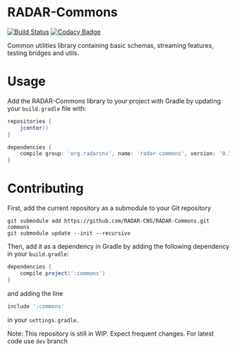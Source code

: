 # RADAR-Commons
[![Build Status](https://travis-ci.org/RADAR-CNS/RADAR-Commons.svg?branch=master)](https://travis-ci.org/RADAR-CNS/RADAR-Commons)
[![Codacy Badge](https://api.codacy.com/project/badge/Grade/9fe7a419c83e4798af671e468c7e91cf)](https://www.codacy.com/app/RADAR-CNS/RADAR-Commons?utm_source=github.com&amp;utm_medium=referral&amp;utm_content=RADAR-CNS/RADAR-Commons&amp;utm_campaign=Badge_Grade)

Common utilities library containing basic schemas, streaming features, testing bridges and utils.

# Usage

Add the RADAR-Commons library to your project with Gradle by updating your `build.gradle` file with:

```gradle
repositories {
    jcenter()
}

dependencies {
    compile group: 'org.radarcns', name: 'radar-commons', version: '0.1'
}
```

# Contributing

First, add the current repository as a submodule to your Git repository

```shell
git submodule add https://github.com/RADAR-CNS/RADAR-Commons.git commons
git submodule update --init --recursive
```

Then, add it as a dependency in Gradle by adding the following dependency in your `build.gradle`:

```gradle
dependencies {
    compile project(':commons')
}
```
and adding the line

```gradle
include ':commons'
```
in your `settings.gradle`.

Note: This repository is still in WIP. Expect frequent changes. 
For latest code use `dev` branch 
